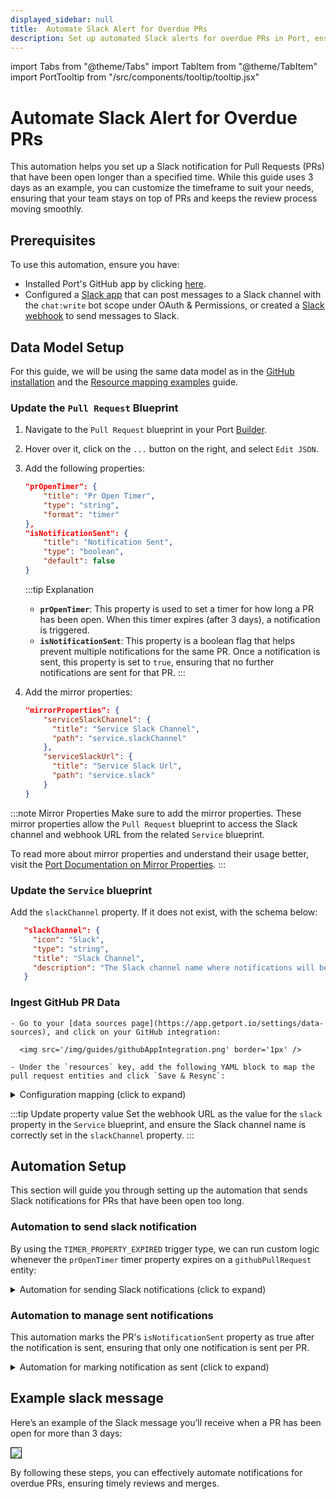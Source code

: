 ```yaml
---
displayed_sidebar: null
title:  Automate Slack Alert for Overdue PRs
description: Set up automated Slack alerts for overdue PRs in Port, ensuring timely reviews and efficient project management.
---
```


import Tabs from "@theme/Tabs"
import TabItem from "@theme/TabItem"
import PortTooltip from "/src/components/tooltip/tooltip.jsx"


#  Automate Slack Alert for Overdue PRs

This automation helps you set up a Slack notification for Pull Requests
(PRs) that have been open longer than a specified time.
While this guide uses 3 days as an example, you can customize the timeframe to suit your needs,
ensuring that your team stays on top of PRs and keeps the review process moving smoothly.

## Prerequisites

To use this automation, ensure you have:
- Installed Port's GitHub app by clicking [here](https://github.com/apps/getport-io/installations/new).
- Configured a [Slack app](https://api.slack.com/apps) that can post messages to a Slack channel with the `chat:write` bot scope under OAuth & Permissions, or created a [Slack webhook](https://api.slack.com/messaging/webhooks) to send messages to Slack.


## Data Model Setup

For this guide, we will be using the same data model as in the [GitHub installation](/build-your-software-catalog/sync-data-to-catalog/git/github/#setup) and the [Resource mapping examples](/build-your-software-catalog/sync-data-to-catalog/git/github/examples/resource-mapping-examples#map-repositories-and-pull-requests) guide.

### Update the `Pull Request` Blueprint

1. Navigate to the `Pull Request` blueprint in your Port [Builder](https://app.getport.io/settings/data-model).
2. Hover over it, click on the `...` button on the right, and select `Edit JSON`.
3. Add the following properties:

   ```json
   "prOpenTimer": {
       "title": "Pr Open Timer",
       "type": "string",
       "format": "timer"
   },
   "isNotificationSent": {
       "title": "Notification Sent",
       "type": "boolean",
       "default": false
   }
   ```

   :::tip Explanation
   - **`prOpenTimer`**: This property is used to set a timer for how long a PR has been open. When this timer expires (after 3 days), a notification is triggered.
   - **`isNotificationSent`**: This property is a boolean flag that helps prevent multiple notifications for the same PR. Once a notification is sent, this property is set to `true`, ensuring that no further notifications are sent for that PR.
     :::

4. Add the mirror properties:

   ```json
   "mirrorProperties": {
       "serviceSlackChannel": {
         "title": "Service Slack Channel",
         "path": "service.slackChannel"
       },
       "serviceSlackUrl": {
         "title": "Service Slack Url",
         "path": "service.slack"
       }
   }
   ```

:::note Mirror Properties
Make sure to add the mirror properties.
These mirror properties allow the `Pull Request` blueprint
to access the Slack channel and webhook URL from the related `Service` blueprint.

To read more about mirror properties and understand their usage better, visit the [Port Documentation on Mirror Properties](https://docs.port.io/build-your-software-catalog/customize-integrations/configure-data-model/setup-blueprint/properties/mirror-property).
:::



### Update the `Service` blueprint

Add the `slackChannel` property. If it does not exist, with the schema below:

```json showLineNumbers
   "slackChannel": {
     "icon": "Slack",
     "type": "string",
     "title": "Slack Channel",
     "description": "The Slack channel name where notifications will be sent."
   }
```


### Ingest GitHub PR Data
    - Go to your [data sources page](https://app.getport.io/settings/data-sources), and click on your GitHub integration:

      <img src='/img/guides/githubAppIntegration.png' border='1px' />

    - Under the `resources` key, add the following YAML block to map the pull request entities and click `Save & Resync`:

   <details>
     <summary>Configuration mapping (click to expand)</summary>

   ```yaml showLineNumbers
   resources:
     - kind: pull-request
       selector:
           query: "true"
       port:
           entity:
           mappings:
               identifier: ".head.repo.name + '-' + (.number|tostring)" # The Entity identifier will be the repository name + the pull request number
               title: ".title"
               blueprint: '"githubPullRequest"'
               properties:
                   creator: ".user.login"
                   assignees: "[.assignees[].login]"
                   reviewers: "[.requested_reviewers[].login]"
                   status: ".state"
                   closedAt: ".closed_at"
                   updatedAt: ".updated_at"
                   mergedAt: ".merged_at"
                   prNumber: ".id"
                   link: ".html_url"
                   prOpenTimer: "((.created_at | fromdateiso8601) + (3 * 24 * 60 * 60) | todateiso8601)" # For 1-minute timer, use ((.created_at | fromdateiso8601) + 60 | todateiso8601)
   ```

   </details>

:::tip Update property value
Set the webhook URL as the value for the `slack` property in the `Service` blueprint,
and ensure the Slack channel name is correctly set in the `slackChannel` property.
:::



## Automation Setup
This section will guide you
through setting up the automation that sends Slack notifications for PRs that have been open too long.

### Automation to send slack notification
By using the `TIMER_PROPERTY_EXPIRED` trigger type,
we can run custom logic whenever the `prOpenTimer` timer property expires on a `githubPullRequest` entity:

<details>
<summary>Automation for sending Slack notifications (click to expand)</summary>

```json showLineNumbers
{
   "identifier": "prOpenForMoreThan3Days",
   "title": "Notify Slack on PR Open for More Than 3 Days",
   "icon": "Slack",
   "description": "Sends a Slack message when a PR has been open for more than 3 Days.",
   "trigger": {
      "type": "automation",
      "event": {
         "type": "TIMER_PROPERTY_EXPIRED",
         "blueprintIdentifier": "githubPullRequest",
         "propertyIdentifier": "prOpenTimer"
      },
      "condition": {
         "type": "JQ",
         "expressions": [
            ".diff.after.properties.status == \"open\"",
            ".diff.after.properties.isNotificationSent == false"
         ],
         "combinator": "and"
      }
   },
   "invocationMethod": {
      "type": "WEBHOOK",
      "url": "{{ .event.diff.after.properties.serviceSlackUrl }}",
      "agent": false,
      "synchronized": true,
      "body": {
         "channel": "{{ .event.diff.after.properties.serviceSlackChannel }}",
         "text": "* <{{ .event.diff.after.properties.link }}| {{ .event.diff.after.title }} > has been open for more than 3 days *\n\n *Title:* {{ .event.diff.after.title }}\n\n *Link:* <{{ .event.diff.after.properties.link }}|View PR>\n\n *Creator:* {{ .event.diff.after.properties.creator }}\n\n *Assignees:* {{ .event.diff.after.properties.assignees }}\n\n *Reviewers:* {{ .event.diff.after.properties.reviewers }}\n\n"
      }
   },
   "publish": true
}
```

</details>

###  Automation to manage sent notifications
This automation marks the PR's `isNotificationSent` property as true after the notification is sent, ensuring that only one notification is sent per PR.

<details>
  <summary>Automation for marking notification as sent (click to expand)</summary>

```json showLineNumbers
{
   "identifier": "markNudgeSent",
   "title": "Mark Notification as Sent",
   "description": "Marks the PR's isNotificationSent property as true after the notification is sent.",
   "trigger": {
      "type": "automation",
      "event": {
         "type": "TIMER_PROPERTY_EXPIRED",
         "blueprintIdentifier": "githubPullRequest",
         "propertyIdentifier": "prOpenTimer"
      },
      "condition": {
         "type": "JQ",
         "expressions": [
            ".diff.after.properties.status == \"open\"",
            ".diff.after.properties.isNotificationSent == false"
         ],
         "combinator": "and"
      }
   },
   "invocationMethod": {
      "type": "UPSERT_ENTITY",
      "blueprintIdentifier": "githubPullRequest",
      "mapping": {
         "identifier": "{{ .event.context.entityIdentifier }}",
         "properties": {
            "isNotificationSent": true
         }
      }
   },
   "publish": true
}
```

</details>

##  Example slack message

Here’s an example of the Slack message you’ll receive when a PR has been open for more than 3 days:

<img src='/img/guides/overduePrSlackNotification.png' border='1px' />

By following these steps, you can effectively automate notifications for overdue PRs, ensuring timely reviews and merges.


